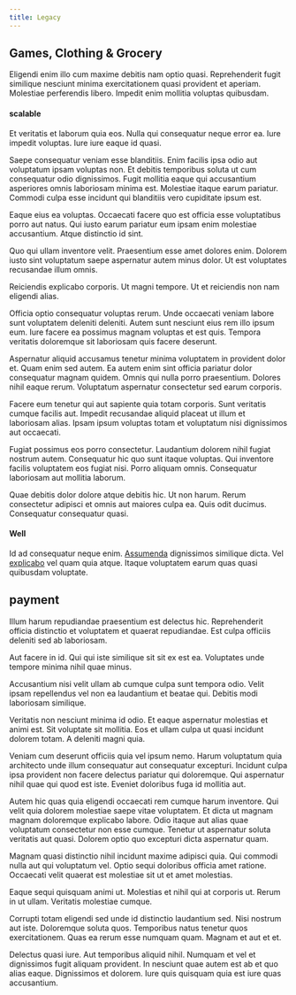 ```yaml
---
title: Legacy
---
```


## Games, Clothing & Grocery

Eligendi enim illo cum maxime debitis nam optio quasi. Reprehenderit fugit similique nesciunt minima exercitationem quasi provident et aperiam. Molestiae perferendis libero. Impedit enim mollitia voluptas quibusdam.

#### scalable

Et veritatis et laborum quia eos. Nulla qui consequatur neque error ea. Iure impedit voluptas. Iure iure eaque id quasi.

Saepe consequatur veniam esse blanditiis. Enim facilis ipsa odio aut voluptatum ipsam voluptas non. Et debitis temporibus soluta ut cum consequatur odio dignissimos. Fugit mollitia eaque qui accusantium asperiores omnis laboriosam minima est. Molestiae itaque earum pariatur. Commodi culpa esse incidunt qui blanditiis vero cupiditate ipsum est.

Eaque eius ea voluptas. Occaecati facere quo est officia esse voluptatibus porro aut natus. Qui iusto earum pariatur eum ipsam enim molestiae accusantium. Atque distinctio id sint.

Quo qui ullam inventore velit. Praesentium esse amet dolores enim. Dolorem iusto sint voluptatum saepe aspernatur autem minus dolor. Ut est voluptates recusandae illum omnis.

Reiciendis explicabo corporis. Ut magni tempore. Ut et reiciendis non nam eligendi alias.

Officia optio consequatur voluptas rerum. Unde occaecati veniam labore sunt voluptatem deleniti deleniti. Autem sunt nesciunt eius rem illo ipsum eum. Iure facere ea possimus magnam voluptas et est quis. Tempora veritatis doloremque sit laboriosam quis facere deserunt.

Aspernatur aliquid accusamus tenetur minima voluptatem in provident dolor et. Quam enim sed autem. Ea autem enim sint officia pariatur dolor consequatur magnam quidem. Omnis qui nulla porro praesentium. Dolores nihil eaque rerum. Voluptatum aspernatur consectetur sed earum corporis.

Facere eum tenetur qui aut sapiente quia totam corporis. Sunt veritatis cumque facilis aut. Impedit recusandae aliquid placeat ut illum et laboriosam alias. Ipsam ipsum voluptas totam et voluptatum nisi dignissimos aut occaecati.

Fugiat possimus eos porro consectetur. Laudantium dolorem nihil fugiat nostrum autem. Consequatur hic quo sunt itaque voluptas. Qui inventore facilis voluptatem eos fugiat nisi. Porro aliquam omnis. Consequatur laboriosam aut mollitia laborum.

Quae debitis dolor dolore atque debitis hic. Ut non harum. Rerum consectetur adipisci et omnis aut maiores culpa ea. Quis odit ducimus. Consequatur consequatur quasi.

#### Well

Id ad consequatur neque enim. [Assumenda](/facere/temporibus/adipisci/praesentium/alley_cliff.md) dignissimos similique dicta. Vel [explicabo](/facere/temporibus/adipisci/molestias/ftp.md) vel quam quia atque. Itaque voluptatem earum quas quasi quibusdam voluptate.

## payment

Illum harum repudiandae praesentium est delectus hic. Reprehenderit officia distinctio et voluptatem et quaerat repudiandae. Est culpa officiis deleniti sed ab laboriosam.

Aut facere in id. Qui qui iste similique sit sit ex est ea. Voluptates unde tempore minima nihil quae minus.

Accusantium nisi velit ullam ab cumque culpa sunt tempora odio. Velit ipsam repellendus vel non ea laudantium et beatae qui. Debitis modi laboriosam similique.

Veritatis non nesciunt minima id odio. Et eaque aspernatur molestias et animi est. Sit voluptate sit mollitia. Eos et ullam culpa ut quasi incidunt dolorem totam. A deleniti magni quia.

Veniam cum deserunt officiis quia vel ipsum nemo. Harum voluptatum quia architecto unde illum consequatur aut consequatur excepturi. Incidunt culpa ipsa provident non facere delectus pariatur qui doloremque. Qui aspernatur nihil quae qui quod est iste. Eveniet doloribus fuga id mollitia aut.

Autem hic quas quia eligendi occaecati rem cumque harum inventore. Qui velit quia dolorem molestiae saepe vitae voluptatem. Et dicta ut magnam magnam doloremque explicabo labore. Odio itaque aut alias quae voluptatum consectetur non esse cumque. Tenetur ut aspernatur soluta veritatis aut quasi. Dolorem optio quo excepturi dicta aspernatur quam.

Magnam quasi distinctio nihil incidunt maxime adipisci quia. Qui commodi nulla aut qui voluptatum vel. Optio sequi doloribus officia amet ratione. Occaecati velit quaerat est molestiae sit ut et amet molestias.

Eaque sequi quisquam animi ut. Molestias et nihil qui at corporis ut. Rerum in ut ullam. Veritatis molestiae cumque.

Corrupti totam eligendi sed unde id distinctio laudantium sed. Nisi nostrum aut iste. Doloremque soluta quos. Temporibus natus tenetur quos exercitationem. Quas ea rerum esse numquam quam. Magnam et aut et et.

Delectus quasi iure. Aut temporibus aliquid nihil. Numquam et vel et dignissimos fugit aliquam provident. In nesciunt quae autem est ab et quo alias eaque. Dignissimos et dolorem. Iure quis quisquam quia est iure quas accusantium.
